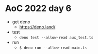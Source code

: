 # AoC 2022 day 6

- get deno
  - https://deno.land/
- test
  - `deno test --allow-read aux_test.ts`
- run 
  - `$ deno run --allow-read main.ts`
